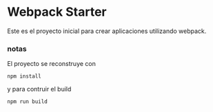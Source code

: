 # Webpack Starter

Este es el proyecto inicial para crear aplicaciones utilizando webpack.

### notas

El proyecto se reconstruye con 
```
npm install
```

y para contruir el build

```
npm run build
```